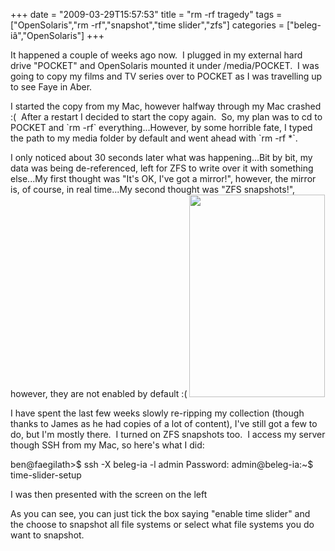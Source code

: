 +++
date = "2009-03-29T15:57:53"
title = "rm -rf tragedy"
tags = ["OpenSolaris","rm -rf","snapshot","time slider","zfs"]
categories = ["beleg-iâ","OpenSolaris"]
+++

It happened a couple of weeks ago now.  I plugged in my external hard drive "POCKET" and OpenSolaris mounted it under /media/POCKET.  I was going to copy my films and TV series over to POCKET as I was travelling up to see Faye in Aber.  

I started the copy from my Mac, however halfway through my Mac crashed :(  After a restart I decided to start the copy again.  So, my plan was to cd to POCKET and \`rm -rf\` everything...However, by some horrible fate, I typed the path to my media folder by default and went ahead with \`rm -rf \*\`.

I only noticed about 30 seconds later what was happening...Bit by bit, my data was being de-referenced, left for ZFS to write over it with something else...My first thought was "It's OK, I've got a mirror!", however, the mirror is, of course, in real time...My second thought was "ZFS snapshots!", however, they are not enabled by default :(
[<img src="http://i9.photobucket.com/albums/a55/forquare/blog/Picture1-2.png" width="217" height="324" class="alignleft" />][1]

I have spent the last few weeks slowly re-ripping my collection (though thanks to James as he had copies of a lot of content), I've still got a few to do, but I'm mostly there.  I turned on ZFS snapshots too.  I access my server though SSH from my Mac, so here's what I did:

ben@faegilath&gt;$ ssh -X beleg-ia -l admin
Password:
admin@beleg-ia:~$ time-slider-setup

I was then presented with the screen on the left

As you can see, you can just tick the box saying "enable time slider" and the choose to snapshot all file systems or select what file systems you do want to snapshot.

  [1]: http://i9.photobucket.com/albums/a55/forquare/blog/Picture1-2.png
